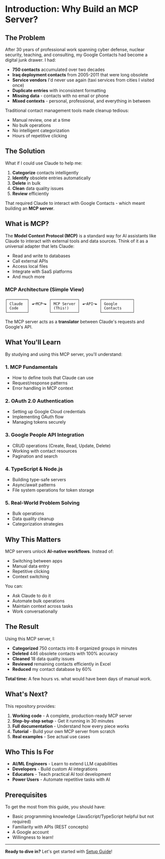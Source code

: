 # Introduction: Why Build an MCP Server?

## The Problem

After 30 years of professional work spanning cyber defense, nuclear security, teaching, and consulting, my Google Contacts had become a digital junk drawer. I had:

- **750 contacts** accumulated over two decades
- **Iraq deployment contacts** from 2005-2011 that were long obsolete
- **Service vendors** I'd never use again (taxi services from cities I visited once)
- **Duplicate entries** with inconsistent formatting
- **Missing data** - contacts with no email or phone
- **Mixed contexts** - personal, professional, and everything in between

Traditional contact management tools made cleanup tedious:
- Manual review, one at a time
- No bulk operations
- No intelligent categorization
- Hours of repetitive clicking

## The Solution

What if I could use Claude to help me:
1. **Categorize** contacts intelligently
2. **Identify** obsolete entries automatically
3. **Delete** in bulk
4. **Clean** data quality issues
5. **Review** efficiently

That required Claude to interact with Google Contacts - which meant building an **MCP server**.

## What is MCP?

The **Model Context Protocol (MCP)** is a standard way for AI assistants like Claude to interact with external tools and data sources. Think of it as a universal adapter that lets Claude:

- Read and write to databases
- Call external APIs
- Access local files
- Integrate with SaaS platforms
- And much more

### MCP Architecture (Simple View)

```
┌─────────┐         ┌────────────┐         ┌──────────────┐
│ Claude  │ ◄─MCP─► │ MCP Server │ ◄─API─► │ Google       │
│ Code    │         │ (This!)    │         │ Contacts     │
└─────────┘         └────────────┘         └──────────────┘
```

The MCP server acts as a **translator** between Claude's requests and Google's API.

## What You'll Learn

By studying and using this MCP server, you'll understand:

### 1. MCP Fundamentals
- How to define tools that Claude can use
- Request/response patterns
- Error handling in MCP context

### 2. OAuth 2.0 Authentication
- Setting up Google Cloud credentials
- Implementing OAuth flow
- Managing tokens securely

### 3. Google People API Integration
- CRUD operations (Create, Read, Update, Delete)
- Working with contact resources
- Pagination and search

### 4. TypeScript & Node.js
- Building type-safe servers
- Async/await patterns
- File system operations for token storage

### 5. Real-World Problem Solving
- Bulk operations
- Data quality cleanup
- Categorization strategies

## Why This Matters

MCP servers unlock **AI-native workflows**. Instead of:
- Switching between apps
- Manual data entry
- Repetitive clicking
- Context switching

You can:
- Ask Claude to do it
- Automate bulk operations
- Maintain context across tasks
- Work conversationally

## The Result

Using this MCP server, I:
- **Categorized** 750 contacts into 8 organized groups in minutes
- **Deleted** 446 obsolete contacts with 100% accuracy
- **Cleaned** 18 data quality issues
- **Reviewed** remaining contacts efficiently in Excel
- **Reduced** my contact database by 60%

**Total time:** A few hours vs. what would have been days of manual work.

## What's Next?

This repository provides:
1. **Working code** - A complete, production-ready MCP server
2. **Step-by-step setup** - Get it running in 30 minutes
3. **Full documentation** - Understand how every piece works
4. **Tutorial** - Build your own MCP server from scratch
5. **Real examples** - See actual use cases

## Who This Is For

- **AI/ML Engineers** - Learn to extend LLM capabilities
- **Developers** - Build custom AI integrations
- **Educators** - Teach practical AI tool development
- **Power Users** - Automate repetitive tasks with AI

## Prerequisites

To get the most from this guide, you should have:
- Basic programming knowledge (JavaScript/TypeScript helpful but not required)
- Familiarity with APIs (REST concepts)
- A Google account
- Willingness to learn!

---

**Ready to dive in?** Let's get started with [Setup Guide](02-setup-guide.md)!
